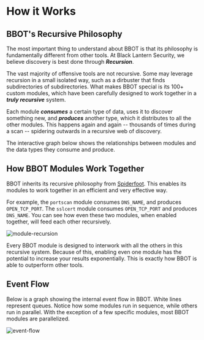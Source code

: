 # How it Works

## BBOT's Recursive Philosophy

The most important thing to understand about BBOT is that its philosophy is fundamentally different from other tools. At Black Lantern Security, we believe discovery is best done through ***Recursion***.

The vast majority of offensive tools are not recursive. Some may leverage recursion in a small isolated way, such as a dirbuster that finds subdirectories of subdirectories. What makes BBOT special is its 100+ custom modules, which have been carefully designed to work together in a ***truly recursive*** system. 

Each module ***consumes*** a certain type of data, uses it to discover something new, and ***produces*** another type, which it distributes to all the other modules. This happens again and again -- thousands of times during a scan -- spidering outwards in a recursive web of discovery.

The interactive graph below shows the relationships between modules and the data types they consume and produce.

<!-- BBOT CHORD GRAPH -->
<div id="vis"></div>
<script type="text/javascript">
  window.addEventListener(
    'load',
    function() {
      vegaEmbed(
        '#vis',
        '/bbot/data/chord_graph/vega.json',
        {renderer: 'svg'}
      );
    }
  );
</script>
<!-- END BBOT CHORD GRAPH -->

## How BBOT Modules Work Together

BBOT inherits its recursive philosophy from [Spiderfoot](https://github.com/smicallef/spiderfoot). This enables its modules to work together in an efficient and very effective way.

For example, the `portscan` module consumes `DNS_NAME`, and produces `OPEN_TCP_PORT`. The `sslcert` module consumes `OPEN_TCP_PORT` and produces `DNS_NAME`. You can see how even these two modules, when enabled together, will feed each other recursively.

![module-recursion](https://github.com/blacklanternsecurity/bbot/assets/20261699/10ff5fb4-b3e7-453d-9772-7a26808b071e)

Every BBOT module is designed to interwork with all the others in this recursive system. Because of this, enabling even one module has the potential to increase your results exponentially. This is exactly how BBOT is able to outperform other tools.

## Event Flow

Below is a graph showing the internal event flow in BBOT. White lines represent queues. Notice how some modules run in sequence, while others run in parallel. With the exception of a few specific modules, most BBOT modules are parallelized.

![event-flow](https://github.com/blacklanternsecurity/bbot/assets/20261699/6cece76b-70bd-4690-a53f-02d42e6ed05b)
